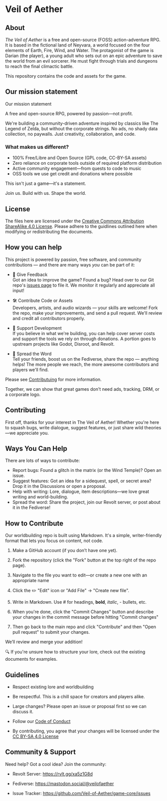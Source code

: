 # Veil of Aether

## About
*The Veil of Aether* is a free and open-source (FOSS) action-adventure RPG. It is based in the fictional land of Neyvara, a world focused on the four elements of Earth, Fire, Wind, and Water. The protagonist of the game is Darian (the player), a young adult who sets out on an epic adventure to save the world from an evil sorcerer. He must fight through trials and dungeons to reach the final climactic battle.

This repository contains the code and assets for the game.

## Our mission statement

Our mission statement

A free and open-source RPG, powered by passion—not profit.

We're building a community-driven adventure inspired by classics like The Legend of Zelda, but without the corporate strings. No ads, no shady data collection, no paywalls. Just creativity, collaboration, and code.

### What makes us different?
- 100% Free/Libre and Open Source (GPL code, CC-BY-SA assets)
- Zero reliance on corporate tools outside of required platform distribution
- Active community engagement—from quests to code to music
- OSS tools we use get credit and donations where possible

This isn't just a game—it's a statement.

Join us. Build with us. Shape the world.

## License
The files here are licensed under the [Creative Commons Attribution ShareAlike 4.0 License](LICENSE). Please adhere to the guidlines outlined here when modifying or redistributing the documents.

## How you can help

This project is powered by passion, free software, and community contributions — and there are many ways *you* can be part of it:

- 📝 Give Feedback  
Got an idea to improve the game? Found a bug? Head over to our Git repo's [issues page](https://github.com/Veil-of-Aether/game-core/issues) to file it. We monitor it regularly and appreciate all input!

- 🛠️ Contribute Code or Assets  
Developers, artists, and audio wizards — your skills are welcome! Fork the repo, make your improvements, and send a pull request. We'll review and credit all contributors properly.

- 💸 Support Development  
If you believe in what we're building, you can help cover server costs and support the tools we rely on through donations. A portion goes to upstream projects like Godot, Disroot, and Revolt.

- 📣 Spread the Word  
Tell your friends, boost us on the Fediverse, share the repo — anything helps! The more people we reach, the more awesome contributors and players we'll find.

Please see [Contributuing](#contributing) for more information.

Together, we can show that great games don't need ads, tracking, DRM, or a corporate logo.

## Contributing

First off, thanks for your interest in The Veil of Aether! Whether you're here to squash bugs, write dialogue, suggest features, or just share wild theories—we appreciate you.

## Ways You Can Help
There are lots of ways to contribute:

- Report bugs: Found a glitch in the matrix (or the Wind Temple)? Open an issue.
- Suggest features: Got an idea for a sidequest, spell, or secret area? Drop it in the Discussions or open a proposal.
- Help with writing: Lore, dialogue, item descriptions—we love great writing and world-building.
- Spread the word: Share the project, join our Revolt server, or post about it in the Fediverse!

## How to Contribute
Our worldbuilding repo is built using Markdown. It's a simple, writer-friendly format that lets you focus on content, not code.

1. Make a GitHub account (if you don’t have one yet).

2. Fork the repository (click the "Fork" button at the top right of the repo page).

3. Navigate to the file you want to edit—or create a new one with an appropriate name

4. Click the ✏️ "Edit" icon or "Add File" → "Create new file".

5. Write in Markdown. Use # for headings, **bold**, *italic*, - bullets, etc.

7. When you're done, click the "Commit Changes" button and describe your changes in the commit message before hitting "Commit changes"

8. Then go back to the main repo and click "Contribute" and then "Open pull request" to submit your changes.

We’ll review and merge your addition!

🔍 If you're unsure how to structure your lore, check out the existing documents for examples.

## Guidelines
- Respect existing lore and worldbuilding

- Be respectful. This is a chill space for creators and players alike.

- Large changes? Please open an issue or proposal first so we can discuss it.

- Follow our [Code of Conduct](CODE_OF_CONDUCT.md)

- By contributing, you agree that your changes will be licensed under the [CC BY-SA 4.0 License](LICENSE)

## Community & Support
Need help? Got a cool idea? Join the community:

- Revolt Server: https://rvlt.gg/xa5z1G8d

- Fediverse: https://mastodon.social/@veilofaether

- Issue Tracker: https://github.com/Veil-of-Aether/game-core/issues